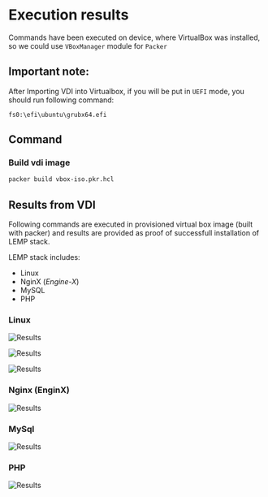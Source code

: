 # Execution results

Commands have been executed on device, where VirtualBox was installed, so we could use `VBoxManager` module for `Packer`

## Important note:

After Importing VDI into Virtualbox, if you will be put in `UEFI` mode, you should run following command:  
```shell
fs0:\efi\ubuntu\grubx64.efi
```

## Command

### Build vdi image
```bash
packer build vbox-iso.pkr.hcl
```

## Results from VDI
  
Following commands are executed in provisioned virtual box image (built with packer) and results are provided as proof of successfull installation of LEMP stack.  

LEMP stack includes:  
- Linux
- NginX (*Engine-X*)
- MySQL
- PHP

### Linux

![Results](https://github.com/levankhelo/sys-engineering-automation-1/blob/main/packer/vbox-iso-1/artifacts/linux-1.png?raw=true)

![Results](https://github.com/levankhelo/sys-engineering-automation-1/blob/main/packer/vbox-iso-1/artifacts/linux-2.png?raw=true)

![Results](https://github.com/levankhelo/sys-engineering-automation-1/blob/main/packer/vbox-iso-1/artifacts/linux-3.png?raw=true)

### Nginx (EnginX)

![Results](https://github.com/levankhelo/sys-engineering-automation-1/blob/main/packer/vbox-iso-1/artifacts/nginx.png?raw=true)

### MySql

![Results](https://github.com/levankhelo/sys-engineering-automation-1/blob/main/packer/vbox-iso-1/artifacts/mysql.png?raw=true)

### PHP

![Results](https://github.com/levankhelo/sys-engineering-automation-1/blob/main/packer/vbox-iso-1/artifacts/php.png?raw=true)


